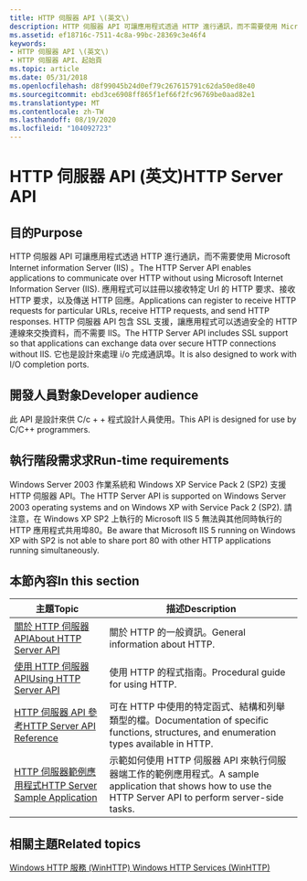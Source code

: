 ```yaml
---
title: HTTP 伺服器 API \(英文\)
description: HTTP 伺服器 API 可讓應用程式透過 HTTP 進行通訊，而不需要使用 Microsoft Internet information Server (IIS) 。
ms.assetid: ef18716c-7511-4c8a-99bc-28369c3e46f4
keywords:
- HTTP 伺服器 API \(英文\)
- HTTP 伺服器 API、起始頁
ms.topic: article
ms.date: 05/31/2018
ms.openlocfilehash: d8f99045b24d0ef79c267615791c62da50ed8e40
ms.sourcegitcommit: ebd3ce6908ff865f1ef66f2fc96769be0aad82e1
ms.translationtype: MT
ms.contentlocale: zh-TW
ms.lasthandoff: 08/19/2020
ms.locfileid: "104092723"
---
```

# <a name="http-server-api"></a><span data-ttu-id="e3e47-105">HTTP 伺服器 API \(英文\)</span><span class="sxs-lookup"><span data-stu-id="e3e47-105">HTTP Server API</span></span>

## <a name="purpose"></a><span data-ttu-id="e3e47-106">目的</span><span class="sxs-lookup"><span data-stu-id="e3e47-106">Purpose</span></span>

<span data-ttu-id="e3e47-107">HTTP 伺服器 API 可讓應用程式透過 HTTP 進行通訊，而不需要使用 Microsoft Internet information Server (IIS) 。</span><span class="sxs-lookup"><span data-stu-id="e3e47-107">The HTTP Server API enables applications to communicate over HTTP without using Microsoft Internet Information Server (IIS).</span></span> <span data-ttu-id="e3e47-108">應用程式可以註冊以接收特定 Url 的 HTTP 要求、接收 HTTP 要求，以及傳送 HTTP 回應。</span><span class="sxs-lookup"><span data-stu-id="e3e47-108">Applications can register to receive HTTP requests for particular URLs, receive HTTP requests, and send HTTP responses.</span></span> <span data-ttu-id="e3e47-109">HTTP 伺服器 API 包含 SSL 支援，讓應用程式可以透過安全的 HTTP 連線來交換資料，而不需要 IIS。</span><span class="sxs-lookup"><span data-stu-id="e3e47-109">The HTTP Server API includes SSL support so that applications can exchange data over secure HTTP connections without IIS.</span></span> <span data-ttu-id="e3e47-110">它也是設計來處理 i/o 完成通訊埠。</span><span class="sxs-lookup"><span data-stu-id="e3e47-110">It is also designed to work with I/O completion ports.</span></span>

## <a name="developer-audience"></a><span data-ttu-id="e3e47-111">開發人員對象</span><span class="sxs-lookup"><span data-stu-id="e3e47-111">Developer audience</span></span>

<span data-ttu-id="e3e47-112">此 API 是設計來供 C/c + + 程式設計人員使用。</span><span class="sxs-lookup"><span data-stu-id="e3e47-112">This API is designed for use by C/C++ programmers.</span></span>

## <a name="run-time-requirements"></a><span data-ttu-id="e3e47-113">執行階段需求求</span><span class="sxs-lookup"><span data-stu-id="e3e47-113">Run-time requirements</span></span>

<span data-ttu-id="e3e47-114">Windows Server 2003 作業系統和 Windows XP Service Pack 2 (SP2) 支援 HTTP 伺服器 API。</span><span class="sxs-lookup"><span data-stu-id="e3e47-114">The HTTP Server API is supported on Windows Server 2003 operating systems and on Windows XP with Service Pack 2 (SP2).</span></span> <span data-ttu-id="e3e47-115">請注意，在 Windows XP SP2 上執行的 Microsoft IIS 5 無法與其他同時執行的 HTTP 應用程式共用埠80。</span><span class="sxs-lookup"><span data-stu-id="e3e47-115">Be aware that Microsoft IIS 5 running on Windows XP with SP2 is not able to share port 80 with other HTTP applications running simultaneously.</span></span>

## <a name="in-this-section"></a><span data-ttu-id="e3e47-116">本節內容</span><span class="sxs-lookup"><span data-stu-id="e3e47-116">In this section</span></span>



| <span data-ttu-id="e3e47-117">主題</span><span class="sxs-lookup"><span data-stu-id="e3e47-117">Topic</span></span>                                                                           | <span data-ttu-id="e3e47-118">描述</span><span class="sxs-lookup"><span data-stu-id="e3e47-118">Description</span></span>                                                                                             |
|---------------------------------------------------------------------------------|---------------------------------------------------------------------------------------------------------|
| [<span data-ttu-id="e3e47-119">關於 HTTP 伺服器 API</span><span class="sxs-lookup"><span data-stu-id="e3e47-119">About HTTP Server API</span></span>](about-http-server-api.md)<br/>                   | <span data-ttu-id="e3e47-120">關於 HTTP 的一般資訊。</span><span class="sxs-lookup"><span data-stu-id="e3e47-120">General information about HTTP.</span></span><br/>                                                              |
| [<span data-ttu-id="e3e47-121">使用 HTTP 伺服器 API</span><span class="sxs-lookup"><span data-stu-id="e3e47-121">Using HTTP Server API</span></span>](using-http-server-api.md)<br/>                   | <span data-ttu-id="e3e47-122">使用 HTTP 的程式指南。</span><span class="sxs-lookup"><span data-stu-id="e3e47-122">Procedural guide for using HTTP.</span></span><br/>                                                             |
| [<span data-ttu-id="e3e47-123">HTTP 伺服器 API 參考</span><span class="sxs-lookup"><span data-stu-id="e3e47-123">HTTP Server API Reference</span></span>](http-server-api-reference.md)<br/>           | <span data-ttu-id="e3e47-124">可在 HTTP 中使用的特定函式、結構和列舉類型的檔。</span><span class="sxs-lookup"><span data-stu-id="e3e47-124">Documentation of specific functions, structures, and enumeration types available in HTTP.</span></span><br/>    |
| [<span data-ttu-id="e3e47-125">HTTP 伺服器範例應用程式</span><span class="sxs-lookup"><span data-stu-id="e3e47-125">HTTP Server Sample Application</span></span>](http-server-sample-application.md)<br/> | <span data-ttu-id="e3e47-126">示範如何使用 HTTP 伺服器 API 來執行伺服器端工作的範例應用程式。</span><span class="sxs-lookup"><span data-stu-id="e3e47-126">A sample application that shows how to use the HTTP Server API to perform server-side tasks.</span></span><br/> |



 

## <a name="related-topics"></a><span data-ttu-id="e3e47-127">相關主題</span><span class="sxs-lookup"><span data-stu-id="e3e47-127">Related topics</span></span>

<dl> <dt>

[<span data-ttu-id="e3e47-128">Windows HTTP 服務 (WinHTTP) </span><span class="sxs-lookup"><span data-stu-id="e3e47-128">Windows HTTP Services (WinHTTP)</span></span>](/windows/desktop/WinHttp/winhttp-start-page)
</dt> </dl>

 

